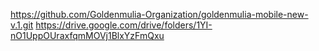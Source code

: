 https://github.com/Goldenmulia-Organization/goldenmulia-mobile-new-v.1.git
https://drive.google.com/drive/folders/1YI-nO1UppOUraxfqmMOVj1BlxYzFmQxu
